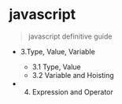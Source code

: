# javascript
> javascript definitive guide

- 3.Type, Value, Variable
  - 3.1 Type, Value
  - 3.2 Variable and Hoisting

- 4. Expression and Operator
